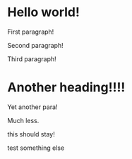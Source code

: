 # Hello world!

First paragraph!

Second paragraph!

Third paragraph!

# Another heading!!!!

Yet another para!

Much less.

this should stay!

test something else